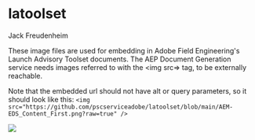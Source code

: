 # latoolset
Jack Freudenheim

These image files are used for embedding in Adobe Field Engineering's Launch Advisory Toolset documents. The AEP Document Generation service needs images referred to with the <img src=> tag, to be externally reachable.

Note that the embedded url should not have alt or query parameters, so it should look like this:
```<img src="https://github.com/pscserviceadobe/latoolset/blob/main/AEM-EDS_Content_First.png?raw=true" />```

<img src="https://github.com/pscserviceadobe/latoolset/blob/main/AEM-EDS_Content_First.png?raw=true" />

